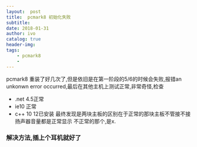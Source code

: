 ```yaml
---
layout:  post
title:  pcmark8 初始化失败
subtitle: 
date: 2018-01-31
author: ivo
catalog: true
header-img:
tags:
    - pcmark8
    - 
---
```

pcmark8 重装了好几次了,但是依旧是在第一阶段的5/6的时候会失败,报错an unkonwn error occurred,最后在其他主机上测试正常,非常奇怪,检查
- .net 4.5正常
- ie10 正常
- c++ 10 12已安装
最终发现是两块主板的区别在于正常的那块主板不管接不接扬声器音量都是正常显示
不正常的那个,是x.

### 解决方法,插上个耳机就好了
